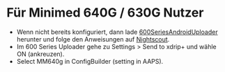 # Für Minimed 640G / 630G Nutzer

-   Wenn nicht bereits konfiguriert, dann lade  [600SeriesAndroidUploader](https://pazaan.github.io/600SeriesAndroidUploader/)  herunter und folge den Anweisungen auf  [Nightscout](https://nightscout.github.io/uploader/setup/?h=uploader#medtronic-600-series-with-uploader).
-   Im 600 Series Uploader gehe zu Settings > Send to xdrip+ und wähle ON (ankreuzen).
-   Select MM640g in ConfigBuilder (setting in AAPS).

